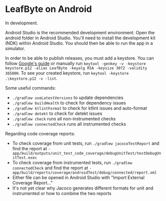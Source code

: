 # LeafByte on Android

In development.

Android Studio is the recommended development environment.
Open the android folder in Android Studio.
You'll need to install the development kit (NDK) within Android Studio.
You should then be able to run the app in a simulator.

In order to be able to publish releases, you must add a keystore.
You can follow [Google's guide](https://developer.android.com/studio/publish/app-signing#generate-key) or manually run `keytool -genkey -v -keystore keystore.p12 -alias LeafByte -keyalg RSA -keysize 3072 -validity 365000`.
To see your created keystore, run `keytool -keystore .\keystore.p12 -v -list`.

Some useful commands:
- `./gradlew useLatestVersions` to update dependencies
- `./gradlew buildHealth` to check for dependency issues
- `./gradlew ktlintFormat` to check for ktlint issues and auto-format
- `./gradlew detekt` to check for detekt issues
- `./gradlew check` runs all non-instrumented checks
- `./gradlew connectedCheck` runs all instrumented checks

Regarding code coverage reports:
- To check coverage from unit tests, run `./gradlew jacocoTestReport` and find the report at `- app/build/outputs/unit_test_code_coverage/debugUnitTest/testDebugUnitTest.exec`
- To check coverage from instrumented tests, run `./gradlew connectedCheck` and find the report at `- app/build/reports/coverage/androidTest/debug/connected/report.xml`
- Either file can be opened in Android Studio with "Import External Coverage Report..."
- It's not yet clear why Jacoco generates different formats for unit and instrumented or how to combine the two reports

